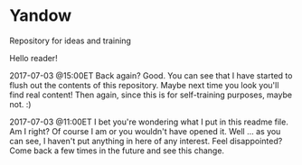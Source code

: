 # Yandow
Repository for ideas and training

Hello reader!

2017-07-03 @15:00ET
Back again?  Good.  You can see that I have started to flush out the contents of this repository. Maybe next time you look you'll find real content!  Then again, since this is for self-training purposes, maybe not. :)

2017-07-03 @11:00ET
I bet you're wondering what I put in this readme file.  Am I right?  Of course I am or you wouldn't have opened it.  Well ... as you can see, I haven't put anything in here of any interest.  Feel disappointed?  Come back a few times in the future and see this change.
